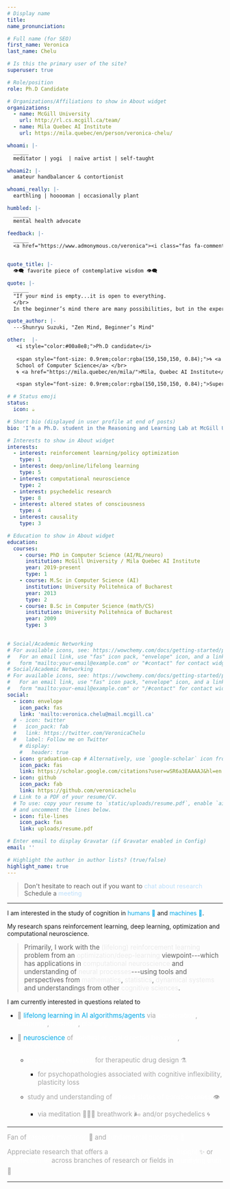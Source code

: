 ```yaml
---
# Display name
title: 
name_pronunciation: 

# Full name (for SEO)
first_name: Veronica
last_name: Chelu

# Is this the primary user of the site?
superuser: true

# Role/position
role: Ph.D Candidate 

# Organizations/Affiliations to show in About widget
organizations:
  - name: McGill University 
    url: http://rl.cs.mcgill.ca/team/
  - name: Mila Quebec AI Institute
    url: https://mila.quebec/en/person/veronica-chelu/

whoami: |-
  _____
  meditator | yogi  | naïve artist | self-taught

whoami2: |-
  amateur handbalancer & contortionist 

whoami_really: |-
  earthling | hooooman | occasionally plant 

humbled: |-
  _____
  mental health advocate 

feedback: |-
  _____
  <a href="https://www.admonymous.co/veronica"><i class="fas fa-comments"></i> give anonymous feedback 🙏🏽</a>


quote_title: |-
  👁️‍🗨️ favorite piece of contemplative wisdom 👁️‍🗨️

quote: |-
  _____
  "If your mind is empty...it is open to everything.
  </br>
  In the beginner’s mind there are many possibilities, but in the expert’s mind there are few."

quote_author: |-
  ---Shunryu Suzuki, "Zen Mind, Beginner’s Mind"

other:  |-
   <i style="color:#00a8e8;">Ph.D candidate</i>
   
   <span style="font-size: 0.9rem;color:rgba(150,150,150, 0.84);">🌀 <a href="https://rl.cs.mcgill.ca/">Reasoning and Learning Lab</a>,</br>  <a href="https://www.cs.mcgill.ca/">McGill University,
   School of Computer Science</a> </br>
   🌀 <a href="https://mila.quebec/en/mila/">Mila, Quebec AI Institute</a></span>

   <span style="font-size: 0.9rem;color:rgba(150,150,150, 0.84);">Supervised by <a href="https://cs.mcgill.ca/~dprecup/">Doina Precup</a>. </span>

# # Status emoji
status:
  icon: ☕️

# Short bio (displayed in user profile at end of posts)
bio: 'I’m a Ph.D. student in the Reasoning and Learning Lab at McGill University and Mila, Montreal.' 

# Interests to show in About widget
interests: 
  - interest: reinforcement learning/policy optimization
    type: 1
  - interest: deep/online/lifelong learning
    type: 5
  - interest: computational neuroscience
    type: 2
  - interest: psychedelic research
    type: 8
  - interest: altered states of consciousness
    type: 4
  - interest: causality
    type: 3

# Education to show in About widget
education:
  courses:
    - course: PhD in Computer Science (AI/RL/neuro)
      institution: McGill University / Mila Quebec AI Institute
      year: 2019-present
      type: 1
    - course: M.Sc in Computer Science (AI)
      institution: University Politehnica of Bucharest
      year: 2013
      type: 2
    - course: B.Sc in Computer Science (math/CS)
      institution: University Politehnica of Bucharest
      year: 2009
      type: 3
 

# Social/Academic Networking
# For available icons, see: https://wowchemy.com/docs/getting-started/page-builder/#icons
#   For an email link, use "fas" icon pack, "envelope" icon, and a link in the
#   form "mailto:your-email@example.com" or "#contact" for contact widget.
# Social/Academic Networking
# For available icons, see: https://wowchemy.com/docs/getting-started/page-builder/#icons
#   For an email link, use "fas" icon pack, "envelope" icon, and a link in the
#   form "mailto:your-email@example.com" or "/#contact" for contact widget.
social:
  - icon: envelope
    icon_pack: fas
    link: 'mailto:veronica.chelu@mail.mcgill.ca'
  # - icon: twitter
  #   icon_pack: fab
  #   link: https://twitter.com/VeronicaChelu
  #   label: Follow me on Twitter
    # display:
    #   header: true
  - icon: graduation-cap # Alternatively, use `google-scholar` icon from `ai` icon pack
    icon_pack: fas
    link: https://scholar.google.com/citations?user=wSR6a3EAAAAJ&hl=en
  - icon: github
    icon_pack: fab
    link: https://github.com/veronicachelu
  # Link to a PDF of your resume/CV.
  # To use: copy your resume to `static/uploads/resume.pdf`, enable `ai` icons in `params.yaml`,
  # and uncomment the lines below.
  - icon: file-lines
    icon_pack: fas
    link: uploads/resume.pdf

# Enter email to display Gravatar (if Gravatar enabled in Config)
email: ''

# Highlight the author in author lists? (true/false)
highlight_name: true
---
```

><span style="font-size: 0.9rem;">Don't hesitate to reach out if you want to <span style="color:#bbdefb;">chat about research   </span>
<i class="fas fa-angle-double-right" style="color: #00a8e8;"></i> <i class="fas fa-angle-double-right" style="color: #00a8e8;"></i> <i class="fas fa-angle-double-right" style="color: #00a8e8;"></i>    Schedule a <span style="color:#bbdefb;">meeting</span> <a href="https://calendly.com/veronica-chelu" style="text-decoration: none"><i class="fas fa-thin fa-calendar-days" style="color: #00a8e8;"></i></a></span>
_________________________________________________________________

<!-- <span style="font-size: 0.95rem;text-align: center;color:#00a8e8;padding-right:5%;padding-left:5%">All our experience and contribution to the world is the process, the result, the very essence of our minds.</span>
<!-- <i class="fas fa-angle-left" style="color: #1600F8;"><<i class="fas fa-angle-left" style="color: #1600F8;"></i><i class="fas fa-angle-left" style="color: #1600F8;"></i> -->
<!-- _________________________________________________________________ --> 
<!-- I focuses on <span style="color:#bbdefb;">designing algorithms</span> that <span style="color:#bbdefb;">learn</span> from <span style="color:#bbdefb;">trial-and-error</span> <span style="color:#bbdefb;">interactive experience</span> with an <span style="color:#bbdefb;">environment</span> by leveraging <span style="color:#bbdefb;">internal representations</span> to <span style="color:#bbdefb;">plan, act and adapt</span> with efficiency. -->
  <!-- <div class=" text-center text-md-left" style="text-align: justify;margin-right: auto;margin-left: auto;">
      <h1 class="hero-title">Research Interests</h1>
  </div> -->
I am interested in the study of cognition in <span style="color:#00a8e8;">humans 🧠</span> and <span style="color:#00a8e8;">machines 🤖</span>. 
</br>
<!-- My <span style="color:#EF8371;">research</span> spans <span style="color:#bbdefb;">reinforcement learning</span>, <span style="color:#bbdefb;">deep learning</span>, <span style="color:#bbdefb;">optimization</span> and <span style="color:#bbdefb;">computational neuroscience</span>.</span> -->
My research spans reinforcement learning, deep learning, optimization and computational neuroscience.

><span style="font-size: 0.95rem;">Primarily, I work with the <span style="color:rgb(230,230,230, 0.84);"> (lifelong) reinforcement learning </span> problem from an <span style="color:rgb(230,230,230, 0.84);">optimization/deep-learning</span> viewpoint---which has applications in <span style="color:rgb(230,230,230, 0.84);">computational neuroscience</span> and understanding of <span style="color:rgb(230,230,230, 0.84);">neural processes</span>---using tools and perspectives from <span style="color:rgb(230,230,230, 0.84);">mathematics</span>, <span style="color:rgb(230,230,230, 0.84);">statistics</span>, <span style="color:rgb(230,230,230, 0.84);">dynamical systems</span> and understandings from other <span style="color:rgb(230,230,230, 0.84);">cognitive sciences</span>.</span>

I am currently interested in questions related to
<!-- Currently interested in <span style="color:#EF8371;">questions</span> related to... -->
<!-- * <span style="font-size: 0.95rem;color:rgba(150,150,150, 0.84);"> 🤖 <span style="color:#EF8371;">(lifelong) learning in AI algorithms/agents</span> via <span style="color:#bbdefb;">acceleration</span>, <span style="color:#bbdefb;">adaptivity</span>, <span style="color:#bbdefb;">plasticity</span>, <span style="color:#bbdefb;">planning</span></span> -->

  * <span style="font-size: 0.95rem;color:rgba(150,150,150, 0.84);"> 🤖 <span style="color:#00a8e8;">lifelong learning in AI algorithms/agents</span> via <span style="color:white;">acceleration</span>, <span style="color:white;">adaptivity</span>, <span style="color:white;">plasticity</span>, <span style="color:white;">planning</span></span>

    <!-- * <span style="font-size: 0.95rem;color:rgba(150,150,150, 0.84);">theoretical and/or empirical </span> -->

  * <span style="font-size: 0.95rem;color:rgba(150,150,150, 0.84);">🧠 <span style="color:#00a8e8;">neuroscience</span> of <span style="color:white;">habitual or goal directed behavior</span>, <span style="color:white;">neuroplasticity</span></span>

    * <span style="font-size: 0.95rem;color:rgba(150,150,150, 0.84);"><span style="color:white;">psychedelic research</span> for therapeutic drug design ⚗️ </span>
      * <span style="font-size: 0.95rem;color:rgba(150,150,150, 0.84);">for psychopathologies associated with cognitive inflexibility, plasticity loss</span>

    * <span style="font-size: 0.95rem;color:rgba(150,150,150, 0.84);">study and understanding of <span style="color:white;">altered states of consciousness</span> 👁️ </span>
      * <span style="font-size: 0.95rem;color:rgba(150,150,150, 0.84);">via meditation 🧘🏼‍♀️ breathwork 🌬️ and/or psychedelics 🌀</span>

_________________________________________________________________
<span style="font-size: 0.95rem;color:rgba(150,150,150, 0.84);">
Fan of <span style="color:white;">research mysteries</span> 🔮 and <span style="color:white;">fundamental questions 🦄</span>

<span style="font-size: 0.95rem;color:rgba(150,150,150, 0.84);">Appreciate research that offers a <span style="color:white;">new understanding 💡</span> <span style="color:white;">insight</span> ✨ or <span style="color:white;">connection 🕸️ </span> across branches of research or fields in <span style="color:white;">a unifying truth</span> 🤯</span>


_________________________________________________________________


<!-- {style="text-align: justify;"} -->
